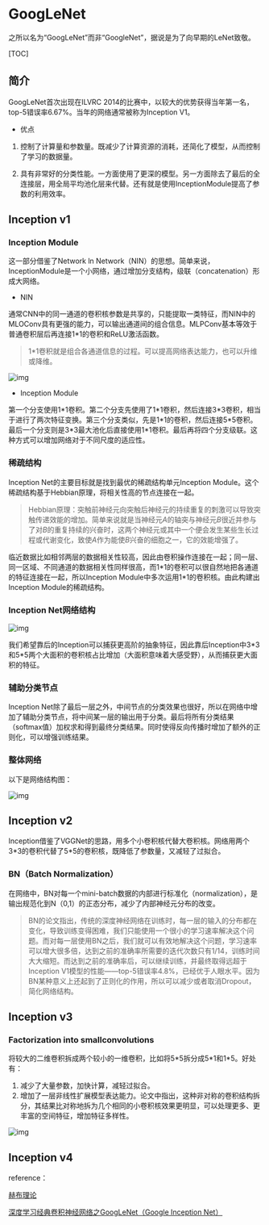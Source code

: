 # GoogLeNet

之所以名为“GoogLeNet”而非“GoogleNet”，据说是为了向早期的LeNet致敬。

[TOC]

## 简介

GoogLeNet首次出现在ILVRC 2014的比赛中，以较大的优势获得当年第一名，top-5错误率6.67%。当年的网络通常被称为Inception V1。

* 优点

1. 控制了计算量和参数量。既减少了计算资源的消耗，还简化了模型，从而控制了学习的数据量。

2. 具有非常好的分类性能。一方面使用了更深的模型。另一方面除去了最后的全连接层，用全局平均池化层来代替。还有就是使用InceptionModule提高了参数的利用效率。

## Inception v1

### Inception Module

这一部分借鉴了Network ln Network（NIN）的思想。简单来说，InceptionModule是一个小网络，通过增加分支结构，级联（concatenation）形成大网络。

* NIN

通常CNN中的同一通道的卷积核参数是共享的，只能提取一类特征，而NIN中的MLOConv具有更强的能力，可以输出通道间的组合信息。MLPConv基本等效于普通卷积层后再连接1*1的卷积和ReLU激活函数。

> 1*1卷积就是组合各通道信息的过程。可以提高网络表达能力，也可以升维或降维。

![img](https://img-blog.csdn.net/20170612110417837?watermark/2/text/aHR0cDovL2Jsb2cuY3Nkbi5uZXQvbWFyc2poYW8=/font/5a6L5L2T/fontsize/400/fill/I0JBQkFCMA==/dissolve/70/gravity/SouthEast)

* Inception Module

第一个分支使用1*1卷积。第二个分支先使用了1\*1卷积，然后连接3\*3卷积，相当于进行了两次特征变换。第三个分支类似，先是1\*1的卷积，然后连接5\*5卷积。最后一个分支则是3\*3最大池化后直接使用1\*1卷积。最后再将四个分支级联。这种方式可以增加网络对于不同尺度的适应性。

### 稀疏结构

Inception Net的主要目标就是找到最优的稀疏结构单元Inception Module。这个稀疏结构基于Hebbian原理，将相关性高的节点连接在一起。

> Hebbian原理：突触前神经元向突触后神经元的持续重复的刺激可以导致突触传递效能的增加。简单来说就是当神经元*A*的轴突与神经元*B*很近并参与了对*B*的重复持续的兴奋时，这两个神经元或其中一个便会发生某些生长过程或代谢变化，致使*A*作为能使*B*兴奋的细胞之一，它的效能增强了。

临近数据比如相邻两层的数据相关性较高，因此由卷积操作连接在一起；同一层、同一区域、不同通道的数据相关性同样很高，而1*1的卷积可以很自然地把各通道的特征连接在一起，所以Inception Module中多次运用1\*1的卷积核。由此构建出Inception Module的稀疏结构。

### Inception Net网络结构

![img](https://img-blog.csdn.net/20170612110458444?watermark/2/text/aHR0cDovL2Jsb2cuY3Nkbi5uZXQvbWFyc2poYW8=/font/5a6L5L2T/fontsize/400/fill/I0JBQkFCMA==/dissolve/70/gravity/SouthEast)

我们希望靠后的Inception可以捕获更高阶的抽象特征，因此靠后Inception中3\*3和5*5两个大面积的卷积核占比增加（大面积意味着大感受野），从而捕获更大面积的特征。

### 辅助分类节点

Inception Net除了最后一层之外，中间节点的分类效果也很好，所以在网络中增加了辅助分类节点，将中间某一层的输出用于分类。最后将所有分类结果（softmax值）加权求和得到最终分类结果。同时使得反向传播时增加了额外的正则化，可以增强训练结果。

### 整体网络

以下是网络结构图：

![img](https://img-blog.csdn.net/20170612110614351?watermark/2/text/aHR0cDovL2Jsb2cuY3Nkbi5uZXQvbWFyc2poYW8=/font/5a6L5L2T/fontsize/400/fill/I0JBQkFCMA==/dissolve/70/gravity/SouthEast)

## Inception v2

Inception借鉴了VGGNet的思路，用多个小卷积核代替大卷积核。网络用两个3\*3的卷积代替了5*5的卷积核，既降低了参数量，又减轻了过拟合。

### BN（Batch Normalization）

在网络中，BN对每一个mini-batch数据的内部进行标准化（normalization），是输出规范化到N（0,1）的正态分布，减少了内部神经元分布的改变。

> BN的论文指出，传统的深度神经网络在训练时，每一层的输入的分布都在变化，导致训练变得困难，我们只能使用一个很小的学习速率解决这个问题。而对每一层使用BN之后，我们就可以有效地解决这个问题，学习速率可以增大很多倍，达到之前的准确率所需要的迭代次数只有1/14，训练时间大大缩短。而达到之前的准确率后，可以继续训练，并最终取得远超于Inception V1模型的性能——top-5错误率4.8%，已经优于人眼水平。因为BN某种意义上还起到了正则化的作用，所以可以减少或者取消Dropout，简化网络结构。



## Inception v3

### Factorization into smallconvolutions

将较大的二维卷积拆成两个较小的一维卷积，比如将5\*5拆分成5\*1和1\*5。好处有：

1. 减少了大量参数，加快计算，减轻过拟合。
2. 增加了一层非线性扩展模型表达能力。论文中指出，这种非对称的卷积结构拆分，其结果比对称地拆为几个相同的小卷积核效果更明显，可以处理更多、更丰富的空间特征，增加特征多样性。

![img](https://img-blog.csdn.net/20170612110651403?watermark/2/text/aHR0cDovL2Jsb2cuY3Nkbi5uZXQvbWFyc2poYW8=/font/5a6L5L2T/fontsize/400/fill/I0JBQkFCMA==/dissolve/70/gravity/SouthEast)



## Inception v4



reference：

[赫布理论](https://blog.csdn.net/qq_31374615/article/details/48623221)

[深度学习经典卷积神经网络之GoogLeNet（Google Inception Net）](https://blog.csdn.net/marsjhao/article/details/73088850)